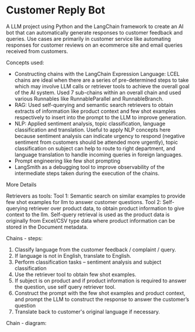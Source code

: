 # Customer Reply Bot

A LLM project using Python and the LangChain framework to create an AI bot that can automatically generate responses to customer feedback and queries. Use cases are primarily in customer service like automating responses for customer reviews on an ecommerce site and email queries received from customers. 

Concepts used:
- Constructing chains with the LangChain Expression Language: LCEL chains are ideal when there are a series of pre-determined steps to take which may involve LLM calls or retriever tools to achieve the overall goal of the AI system. Used 7 sub-chains within an overall chain and used various Runnables like RunnableParallel and RunnableBranch.
- RAG: Used self-querying and semantic search retrievers to obtain extracts of information like product context and few shot examples respectively to insert into the prompt to the LLM to improve generation.
- NLP: Applied sentiment analysis, topic classification, language classification and translation. Useful to apply NLP concepts here because sentiment analysis can indicate urgency to respond (negative sentiment from customers should be attended more urgently), topic classification on subject can help to route to right department, and language translation to handle incoming queries in foreign languages.
- Prompt engineering like few shot prompting
- LangSmith as a debugging tool to improve observability of the intermediate steps taken during the execution of the chains.

More Details

Retrievers as tools:
Tool 1: Semantic search on similar examples to provide few shot examples for llm to answer customer questions.
Tool 2: Self-querying retriever over product data, to obtain product information to give context to the llm. Self-query retrieval is used as the product data is originally from Excel/CSV type data where product information can be stored in the Document metadata. 

Chains - steps:
1. Classify language from the customer feedback / complaint / query.
2. If language is not in English, translate to English.
3. Perform classification tasks – sentiment analysis and subject classification
4. Use the retriever tool to obtain few shot examples.
5. If subject is on product and if product information is required to answer the question, use self query retriever tool.
6. Construct the prompt with the few shot examples and product context, and prompt the LLM to construct the response to answer the customer’s question 
7. Translate back to customer's original language if necessary.

Chain - diagram:
